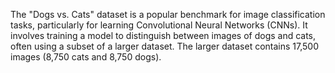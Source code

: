 The "Dogs vs. Cats" dataset is a popular benchmark for image classification tasks, particularly for learning Convolutional Neural Networks (CNNs). 
It involves training a model to distinguish between images of dogs and cats, often using a subset of a larger dataset. 
The larger dataset contains 17,500 images (8,750 cats and 8,750 dogs).
